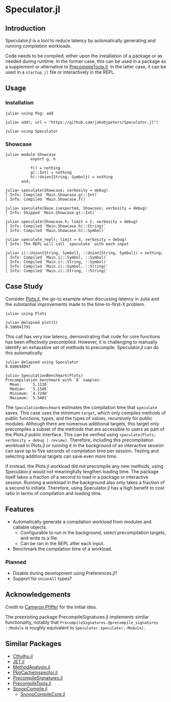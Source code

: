 
# Speculator.jl

## Introduction

Speculator.jl is a tool to reduce latency by automatically
generating and running compilation workloads.

Code needs to be compiled, either upon the installation of a package or as needed during runtime.
In the former case, this can be used in a package as a supplement or alternative to
[PrecompileTools.jl](https://github.com/JuliaLang/PrecompileTools.jl).
In the latter case, it can be used in a `startup.jl` file or interactively in the REPL.

## Usage

### Installation

```julia-repl
julia> using Pkg: add

julia> add(; url = "https://github.com/jakobjpeters/Speculator.jl")

julia> using Speculator
```

### Showcase

```julia-repl
julia> module Showcase
           export g, h

           f() = nothing
           g(::Int) = nothing
           h(::Union{String, Symbol}) = nothing
       end;

julia> speculate(Showcase; verbosity = debug)
[ Info: Compiled `Main.Showcase.g(::Int)`
[ Info: Compiled `Main.Showcase.f()`

julia> speculate(Base.isexported, Showcase; verbosity = debug)
[ Info: Skipped `Main.Showcase.g(::Int)`

julia> speculate(Showcase.h; limit = 2, verbosity = debug)
[ Info: Compiled `Main.Showcase.h(::String)`
[ Info: Compiled `Main.Showcase.h(::Symbol)`

julia> speculate_repl(; limit = 4, verbosity = debug)
[ Info: The REPL will call `speculate` with each input

julia> i(::Union{String, Symbol}, ::Union{String, Symbol}) = nothing;
[ Info: Compiled `Main.i(::Symbol, ::Symbol)`
[ Info: Compiled `Main.i(::String, ::Symbol)`
[ Info: Compiled `Main.i(::Symbol, ::String)`
[ Info: Compiled `Main.i(::String, ::String)`
```

## Case Study

Consider [Plots.jl](https://github.com/JuliaPlots/Plots.jl), the go-to example when discussing
latency in Julia and the substantial improvements made to the time-to-first-X problem.

```julia-repl
julia> using Plots

julia> @elapsed plot(1)
0.106041791
```

This call has very low latency, demonstrating that code
for core functions has been effectively precompiled.
However, it is challenging to manually identify an exhaustive set of methods to precompile.
Speculator.jl can do this automatically.

```julia-repl
julia> @elapsed using Speculator
0.040658097

julia> SpeculationBenchmark(Plots)
Precompilation benchmark with `8` samples:
  Mean:    `5.1130`
  Median:  `5.1546`
  Minimum: `4.7240`
  Maximum: `5.5401`
```

The `SpeculationBenchmark` estimates the compilation time that `speculate` saves.
This case uses the minimum `target`, which only compiles methods of public
functions, types, and the types of values, recursively for public modules.
Although there are numerous additional targets, this target only precompiles a subset
of the methods that are accessible to users as part of the Plots.jl public interface.
This can be verified using `speculate(Plots; verbosity = debug | review)`.
Therefore, including this precompilation workload in Plots.jl or running it in the background
of an interactive session can save up to five seconds of compilation time per session.
Testing and selecting additional targets can save even more time.

If instead, the Plots.jl workload did not precompile any new methods,
using Speculator.jl would not meaningfully lengthen loading time.
The package itself takes a fraction of a second to load in a package or interactive session.
Running a workload in the background also only takes a fraction of a second to initiate.
Therefore, using Speculator.jl has a high benefit to
cost ratio in terms of compilation and loading time.

## Features

- Automatically generate a compilation workload from modules and callable objects.
    - Configurable to run in the background, select precompilation targets, and write to a file.
    - Can be ran in the REPL after each input.
- Benchmark the compilation time of a workload.

### Planned

- Disable during development using Preferences.jl?
- Support for `UnionAll` types?

## Acknowledgements

Credit to [Cameron Pfiffer](https://github.com/cpfiffer) for the initial idea.

The preexisting package PrecompileSignatures.jl implements similar functionality,
notably that `PrecompileSignatures.@precompile_signatures ::Module`
is roughly equivalent to `Speculator.speculate(::Module)`.

## Similar Packages

- [Cthulhu.jl](https://github.com/JuliaDebug/Cthulhu.jl)
- [JET.jl](https://github.com/aviatesk/JET.jl)
- [MethodAnalysis.jl](https://github.com/timholy/MethodAnalysis.jl)
- [PkgCacheInspector.jl](https://github.com/timholy/PkgCacheInspector.jl)
- [PrecompileSignatures.jl](https://github.com/rikhuijzer/PrecompileSignatures.jl)
- [PrecompileTools.jl](https://github.com/JuliaLang/PrecompileTools.jl)
- [SnoopCompile.jl](https://github.com/timholy/SnoopCompile.jl)
    - [SnoopCompileCore.jl](https://github.com/timholy/SnoopCompile.jl/tree/master/SnoopCompileCore)
